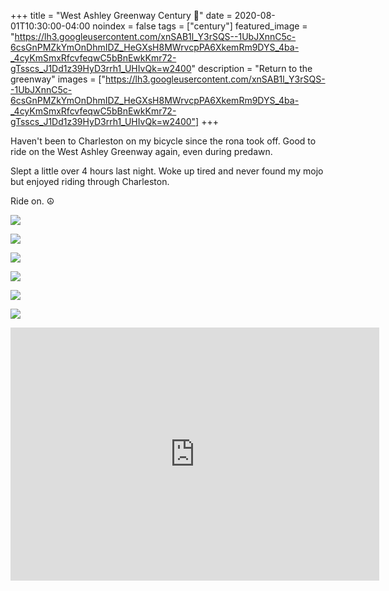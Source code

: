 +++
title =  "West Ashley Greenway Century 💯"
date = 2020-08-01T10:30:00-04:00
noindex = false
tags = ["century"]
featured_image = "https://lh3.googleusercontent.com/xnSAB1l_Y3rSQS--1UbJXnnC5c-6csGnPMZkYmOnDhmIDZ_HeGXsH8MWrvcpPA6XkemRm9DYS_4ba-_4cyKmSmxRfcvfeqwC5bBnEwkKmr72-gTsscs_J1Dd1z39HyD3rrh1_UHIvQk=w2400"
description = "Return to the greenway"
images = ["https://lh3.googleusercontent.com/xnSAB1l_Y3rSQS--1UbJXnnC5c-6csGnPMZkYmOnDhmIDZ_HeGXsH8MWrvcpPA6XkemRm9DYS_4ba-_4cyKmSmxRfcvfeqwC5bBnEwkKmr72-gTsscs_J1Dd1z39HyD3rrh1_UHIvQk=w2400"]
+++

Haven't been to Charleston on my bicycle since the rona took off. Good to ride on the West Ashley Greenway again, even during predawn.

Slept a little over 4 hours last night. Woke up tired and never found my mojo but enjoyed riding through Charleston.

Ride on. ☮

<a href='https://lh3.googleusercontent.com/3LH0zk5k75CIM9nuFODymkxgU6BKDufIuZ9JFKvSA44zm9hELROQK-Ng7vdFhi-uxdSAuYE4Y504Sgy4WAF0Bbi7KD8Kn5CnLF68qm45zuGAOfsREnqSp3l9NnZMhOJK7Y0ZLVjeWkU=w2400'><img src='https://lh3.googleusercontent.com/3LH0zk5k75CIM9nuFODymkxgU6BKDufIuZ9JFKvSA44zm9hELROQK-Ng7vdFhi-uxdSAuYE4Y504Sgy4WAF0Bbi7KD8Kn5CnLF68qm45zuGAOfsREnqSp3l9NnZMhOJK7Y0ZLVjeWkU=w2400'></a>

<a href='https://lh3.googleusercontent.com/ZRbgzEg0NtSLhVeMFHryIFd-83OYNUmgHI0Wldtt3x4jzOFJ3ZcDZm8S4KTqmLVXtXNpf8Acwu2yjjhr541A5FjD0y-zO4hBIhuP34VhrDMW2xokyw-MWq2A85RqmFRGXnzowHYSS3E=w2400'><img src='https://lh3.googleusercontent.com/ZRbgzEg0NtSLhVeMFHryIFd-83OYNUmgHI0Wldtt3x4jzOFJ3ZcDZm8S4KTqmLVXtXNpf8Acwu2yjjhr541A5FjD0y-zO4hBIhuP34VhrDMW2xokyw-MWq2A85RqmFRGXnzowHYSS3E=w2400'></a>

<a href='https://lh3.googleusercontent.com/sbaXBk742k8f2SSW7n5acRaZ2C4xO9TspPs8us68d2GTMevY9CXz_dTpeFp3grDrUy8EHxHYpwI3pt4jmyyaMHJ-lHBn06ewvHj-MXvRVlTCWkILOo2FrzyrXZ8-kejkyTRINCM0I2Y=w2400'><img src='https://lh3.googleusercontent.com/sbaXBk742k8f2SSW7n5acRaZ2C4xO9TspPs8us68d2GTMevY9CXz_dTpeFp3grDrUy8EHxHYpwI3pt4jmyyaMHJ-lHBn06ewvHj-MXvRVlTCWkILOo2FrzyrXZ8-kejkyTRINCM0I2Y=w2400'></a>

<a href='https://lh3.googleusercontent.com/2bqAq0zK_SpTwwpAxA1FuSxJ5RdHTHWgkUb3k7fUC6wAI9YmVNCv3pcyWghAPz_ZnjWOwP1KAy3fqIEbHrddNB5eYzodIGOqd7h_f9s0ohrQ_H_rKTETcgRxAK6fuToVeO0fYv3E5O0=w2400'><img src='https://lh3.googleusercontent.com/2bqAq0zK_SpTwwpAxA1FuSxJ5RdHTHWgkUb3k7fUC6wAI9YmVNCv3pcyWghAPz_ZnjWOwP1KAy3fqIEbHrddNB5eYzodIGOqd7h_f9s0ohrQ_H_rKTETcgRxAK6fuToVeO0fYv3E5O0=w2400'></a>

<a href='https://lh3.googleusercontent.com/bVmgUdXE2h7SZChhUPJADinhuRtg3f-1eBy4Y-q4wlo35qqfeXCvJCK-H3NH_If8V-UEP9ONmiMhenMIlgOpKQHVeUS4b2eh_rV8mupeMtGbp9LWivQ07-0f79ab1zAtk3ejwlT5XSk=w2400'><img src='https://lh3.googleusercontent.com/bVmgUdXE2h7SZChhUPJADinhuRtg3f-1eBy4Y-q4wlo35qqfeXCvJCK-H3NH_If8V-UEP9ONmiMhenMIlgOpKQHVeUS4b2eh_rV8mupeMtGbp9LWivQ07-0f79ab1zAtk3ejwlT5XSk=w2400'></a>

<a href='https://lh3.googleusercontent.com/xnSAB1l_Y3rSQS--1UbJXnnC5c-6csGnPMZkYmOnDhmIDZ_HeGXsH8MWrvcpPA6XkemRm9DYS_4ba-_4cyKmSmxRfcvfeqwC5bBnEwkKmr72-gTsscs_J1Dd1z39HyD3rrh1_UHIvQk=w2400'><img src='https://lh3.googleusercontent.com/xnSAB1l_Y3rSQS--1UbJXnnC5c-6csGnPMZkYmOnDhmIDZ_HeGXsH8MWrvcpPA6XkemRm9DYS_4ba-_4cyKmSmxRfcvfeqwC5bBnEwkKmr72-gTsscs_J1Dd1z39HyD3rrh1_UHIvQk=w2400'></a>

<iframe height='405' width='590' frameborder='0' allowtransparency='true' scrolling='no' src='https://www.strava.com/activities/3848477614/embed/b6d0017891ba3cf88daa79ba12966785a5814e43'></iframe>

